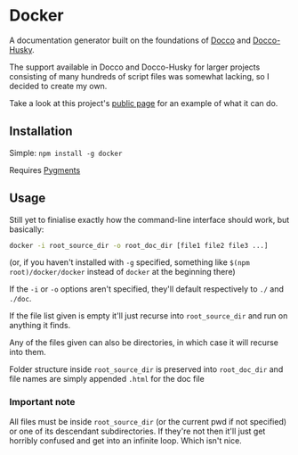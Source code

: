 # Docker

A documentation generator built on the foundations of [Docco](http://jashkenas.github.com/docco/) and [Docco-Husky](https://github.com/mbrevoort/docco-husky).

The support available in Docco and Docco-Husky for larger projects consisting of many hundreds of script files was somewhat lacking, so I decided to create my own.

Take a look at this project's [public page](http://jbt.github.com/docker) for an example of what it can do.

## Installation

Simple: `npm install -g docker`

Requires [Pygments](http://pygments.org/)

## Usage

Still yet to finialise exactly how the command-line interface should work, but basically:

```sh
docker -i root_source_dir -o root_doc_dir [file1 file2 file3 ...]
```

(or, if you haven't installed with `-g` specified, something like `$(npm root)/docker/docker` instead of `docker` at the beginning there)

If the `-i` or `-o` options aren't specified, they'll default respectively to `./` and `./doc`.

If the file list given is empty it'll just recurse into `root_source_dir` and run on anything it finds.

Any of the files given can also be directories, in which case it will recurse into them.

Folder structure inside `root_source_dir` is preserved into `root_doc_dir` and file names are simply appended `.html` for the doc file

### Important note

All files must be inside `root_source_dir` (or the current pwd if not specified) or one of its descendant subdirectories. If they're not then it'll just get horribly confused and get into an infinite loop. Which isn't nice.